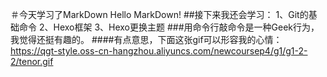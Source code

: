 ＃今天学习了MarkDown
Hello MarkDown!
##接下来我还会学习：
1、Git的基础命令
2、Hexo框架
3、Hexo更换主题
###用命令行敲命令是一种Geek行为，我觉得还挺有趣的。
####有点意思，下面这张gif可以形容我的心情：
https://qgt-style.oss-cn-hangzhou.aliyuncs.com/newcoursep4/g1/g1-2-2/tenor.gif

